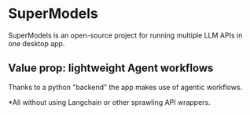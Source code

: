 # SuperModels

SuperModels is an open-source project for running multiple LLM APIs in one desktop app. 

## Value prop: lightweight Agent workflows

Thanks to a python "backend" the app makes use of agentic workflows.


*All without using Langchain or other sprawling API wrappers. 
